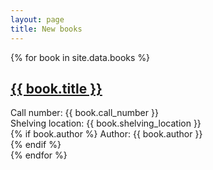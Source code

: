 ```yaml
---
layout: page
title: New books
---
```


<div class="grid" data-masonry='{ "itemSelector": ".grid-item", "columnWidth": 200 }'>
  {% for book in site.data.books %}
    <div class="grid-item">
      <a href="{{ book.uri }}">
        <img src="{{ book.cover_image }}" alt="">
        <h2>{{ book.title }}</h2>
      </a>
      Call number: {{ book.call_number }}<br />
      Shelving location: {{ book.shelving_location }}<br />
      {% if book.author %}
        Author: {{ book.author }}<br />
      {% endif %}
    </div>
  {% endfor %}
</div>

